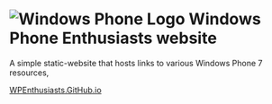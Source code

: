 # ![Windows Phone Logo](https://wpenthusiasts.github.io/images/logo_32px.png)  Windows Phone Enthusiasts website
A simple static-website that hosts links to various Windows Phone 7 resources, 

[WPEnthusiasts.GitHub.io](https://wpenthusiasts.github.io/)
